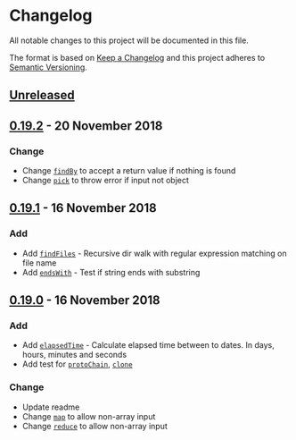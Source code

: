 <!-- markdownlint-disable no-duplicate-header -->

# Changelog

All notable changes to this project will be documented in this file.

The format is based on [Keep a Changelog](http://keepachangelog.com/en/1.0.0/)
and this project adheres to [Semantic Versioning](http://semver.org/spec/v2.0.0.html).

## [Unreleased]

## [0.19.2] - 20 November 2018

### Change

- Change [`findBy`](/src/array__find-by/find-by) to accept a return value if nothing is found
- Change [`pick`](/src/object__pick/pick.js) to throw error if input not object

## [0.19.1] - 16 November 2018

### Add

- Add [`findFiles`](/src/find-files/find-files) - Recursive dir walk with regular expression matching on file name
- Add [`endsWith`](/src/ends-with/ends-with) - Test if string ends with substring

## [0.19.0] - 16 November 2018

### Add

- Add [`elapsedTime`](/src/elapsed-time/elapsed-time) - Calculate elapsed time between to dates. In days, hours, minutes and seconds
- Add test for [`protoChain`](/src/core__proto-chain/proto-chain.test.js), [`clone`](/src/core__clone/clone.test.js)

### Change

- Update readme
- Change [`map`](/src/map/map.test.js) to allow non-array input
- Change [`reduce`](/src/reduce/reduce.js) to allow non-array input

[Unreleased]: https://github.com/leeruniek/functies/compare/v0.19.2...HEAD

[0.19.2]: https://github.com/leeruniek/functies/compare/v0.19.1...v0.19.2
[0.19.1]: https://github.com/leeruniek/functies/compare/v0.19.0...v0.19.1
[0.19.0]: https://github.com/leeruniek/functies/compare/v0.19.0
